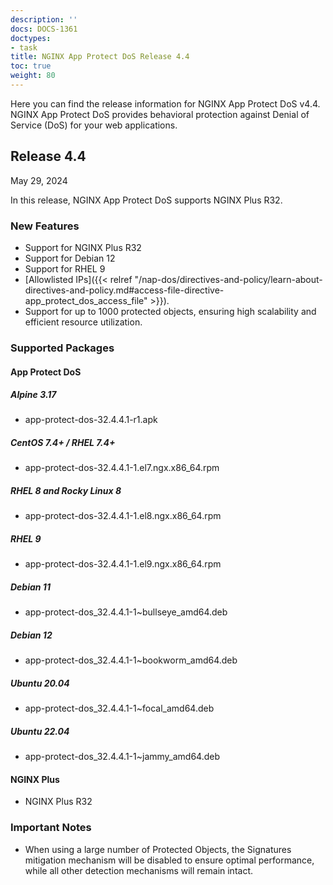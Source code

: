 ```yaml
---
description: ''
docs: DOCS-1361
doctypes:
- task
title: NGINX App Protect DoS Release 4.4
toc: true
weight: 80
---
```


Here you can find the release information for NGINX App Protect DoS v4.4. NGINX App Protect DoS provides behavioral protection against Denial of Service (DoS) for your web applications.

## Release 4.4

May 29, 2024

In this release, NGINX App Protect DoS supports NGINX Plus R32.

### New Features

- Support for NGINX Plus R32
- Support for Debian 12
- Support for RHEL 9
- [Allowlisted IPs]({{< relref "/nap-dos/directives-and-policy/learn-about-directives-and-policy.md#access-file-directive-app_protect_dos_access_file" >}}).
- Support for up to 1000 protected objects, ensuring high scalability and efficient resource utilization.

### Supported Packages

#### App Protect DoS

##### Alpine 3.17

- app-protect-dos-32.4.4.1-r1.apk

##### CentOS 7.4+ / RHEL 7.4+

- app-protect-dos-32.4.4.1-1.el7.ngx.x86_64.rpm

##### RHEL 8 and Rocky Linux 8

- app-protect-dos-32.4.4.1-1.el8.ngx.x86_64.rpm

##### RHEL 9

- app-protect-dos-32.4.4.1-1.el9.ngx.x86_64.rpm

##### Debian 11

- app-protect-dos_32.4.4.1-1~bullseye_amd64.deb

##### Debian 12

- app-protect-dos_32.4.4.1-1~bookworm_amd64.deb

##### Ubuntu 20.04

- app-protect-dos_32.4.4.1-1~focal_amd64.deb

##### Ubuntu 22.04

- app-protect-dos_32.4.4.1-1~jammy_amd64.deb


#### NGINX Plus

- NGINX Plus R32


### Important Notes


- When using a large number of Protected Objects, the Signatures mitigation mechanism will be disabled to ensure optimal performance, while all other detection mechanisms will remain intact.
